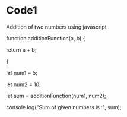 # Code1
Addition of two numbers using javascript

function additionFunction(a, b) {

 return a + b;
    
}

let num1 = 5;

let num2 = 10;

let sum = additionFunction(num1, num2);

console.log("Sum of given numbers is :", sum);

